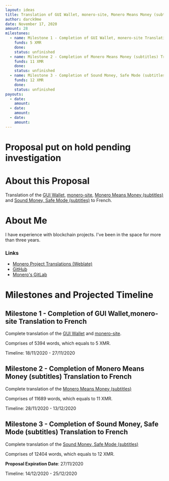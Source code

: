 ```yaml
---
layout: ideas
title: Translation of GUI Wallet, monero-site, Monero Means Money (subtitles), Sound Money, Safe Mode (subtitles) to French.
author: darck9me
date: November 17, 2020
amount: 28
milestones:
  - name: Milestone 1 - Completion of GUI Wallet, monero-site Translation to French
    funds: 5 XMR
    done:
    status: unfinished
  - name: Milestone 2 - Completion of Monero Means Money (subtitles) Translation to French
    funds: 11 XMR
    done:
    status: unfinished
  - name: Milestone 3 - Completion of Sound Money, Safe Mode (subtitles) Translation to French
    funds: 12 XMR
    done:
    status: unfinished
payouts:
  - date:
    amount:
  - date:
    amount:
  - date:
    amount:
---
```

# Proposal put on hold pending investigation

# About this Proposal

Translation of the [GUI Wallet](https://translate.getmonero.org/projects/monero/gui-wallet/), [monero-site](https://translate.getmonero.org/projects/getmonero/monero-site/), [Monero Means Money (subtitles)](https://translate.getmonero.org/projects/community/monero-means-money/) and [Sound Money, Safe Mode (subtitles)](https://translate.getmonero.org/projects/community/sound-money-safe-mode-subtitles/) to French.

# About Me

I have experience with blockchain projects. I've been in the space for more than three years.

### Links

- [Monero Project Translations (Weblate)](https://translate.getmonero.org/user/darckme/)
- [GitHub](https://github.com/darckme)
- [Monero's GitLab](https://repo.getmonero.org/darckme)

# Milestones and Projected Timeline

## Milestone 1 - Completion of GUI Wallet,monero-site Translation to French

Complete translation of the [GUI Wallet](https://translate.getmonero.org/projects/monero/gui-wallet/) and [monero-site](https://translate.getmonero.org/projects/getmonero/monero-site/).

Comprises of 5394 words, which equals to 5 XMR.

Timeline: 18/11/2020 - 27/11/2020

## Milestone 2 - Completion of Monero Means Money (subtitles) Translation to French

Complete translation of the [Monero Means Money (subtitles)](https://translate.getmonero.org/projects/community/monero-means-money/)

Comprises of 11689 words, which equals to 11 XMR.

Timeline: 28/11/2020 - 13/12/2020

## Milestone 3 - Completion of Sound Money, Safe Mode (subtitles) Translation to French

Complete translation of the [Sound Money, Safe Mode (subtitles)](https://translate.getmonero.org/projects/community/sound-money-safe-mode-subtitles/)

Comprises of 12404 words, which equals to 12 XMR.

**Proposal Expiration Date**: 27/11/2020

Timeline: 14/12/2020 - 25/12/2020